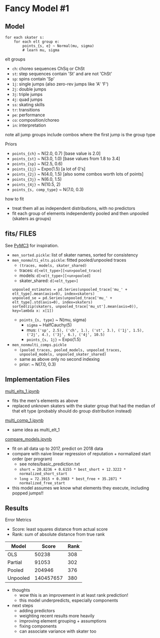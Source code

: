 Fancy Model #1
==============

## Model
```
for each skater s:
    for each elt group e:
        points_{s, e} ~ Normal(mu, sigma)
        # learn mu, sigma
```
elt groups
* `ch`: choreo sequences ChSq or ChSt
* `st`: step sequences contain 'St' and are not 'ChSt'
* `sp`: spins contain 'Sp'
* `1j`: single jumps (also zero-rev jumps like 'A' 'F')
* `2j`: double jumps
* `3j`: triple jumps
* `4j`: quad jumps
* `ss`: skating skills
* `tr`: transitions
* `pe`: performance
* `co`: composition/choreo
* `in`: interpretation

note all jump groups include combos where the first jump is the group type

Priors
* `points_{ch}` ~ N(2.0, 0.7)      [base value is 2.0]
* `points_{st}` ~ N(3.0, 1.0)      [base values from 1.8 to 3.4]
* `points_{sp}` ~ N(2.5, 0.6)
* `points_{1j}` ~ Expo(1.5)        [a lot of 0's]
* `points_{2j}` ~ N(4.0, 1.5)      [also some combos worth lots of points]
* `points_{3j}` ~ N(6.0, 1.5)
* `points_{4j}` ~ N(10.5, 2)
* `points_{s, comp_type}` ~ N(7.0, 0.3)

how to fit
* treat them all as independent distributions, with no predictors
* fit each group of elements independently pooled and then unpooled (skaters as groups)


## fits/ FILES
See [PyMC3](http://docs.pymc.io/notebooks/multilevel_modeling.html) for inspiration.
* `men_sorted.pickle`: list of skater names, sorted for consistency
* `men_nonmulti_elts.pickle`: fitted pooled/unpooled traces
  * `(traces, models, skater_shared)`
  * traces: `d[<elt_type>][<un>pooled_trace]`
  * models: `d[<elt_type>][<un>pooled]`
  * skater_shared: `d[<elt_type>]`
  ```
  unpooled_estimates = pd.Series(unpooled_trace['mu_' + elt_type].mean(axis=0), index=skaters)
  unpooled_se = pd.Series(unpooled_trace['mu_' + elt_type].std(axis=0), index=skaters)
  sorted(zip(skaters, unpooled_trace['mu_st'].mean(axis=0)), key=lambda x: x[1])
  ```
  * `points_{s, type}` ~ N(mu, sigma)
    * `sigma` ~ HalfCauchy(5)
    * mus: `('sp', 2.5), ('ch', 1.), ('st', 3.), ('1j', 1.5), ('2j', 4.), ('3j', 6.), ('4j', 10.5)`
    * `points_{s, 1j}` ~ Expo(1.5)
* `men_nonmulti_comps.pickle`
  * `(pooled_traces, pooled_models, unpooled_traces, unpooled_models, unpooled_skater_shared)`
  * same as above only no second indexing
  * prior: ~ N(7.0, 0.3)


## Implementation Files
[multi_elts_1.ipynb](../multi_elts_1.ipynb)
* fits the men's elements as above
* replaced unknown skaters with the skater group that had the median of that elt type
  (probably should do group distribution instead)

[multi_comp_1.ipynb](../multi_comp_1.ipynb)
* same idea as multi_elt_1

[compare_models.ipynb](../compare_models.ipynb)
* fit on all data up to 2017, predict on 2018 data
* compare with naive linear regression of reputation + normalized start order (per program)
  * see notes/basic_prediction.txt
  * `short = 20.8236 + 0.6155 * best_short + 12.3222 * normalized_short_start`
  * `long = 72.3915 + 0.3983 * best_free + 35.2871 * normalized_free_start`
* this model assumes we know what elements they execute, including popped jumps!!

## Results
Error Metrics
* Score: least squares distance from actual score
* Rank: sum of absolute distance from true rank

| Model      | Score     | Rank    |
| -----------|-----------|---------|
| OLS        | 50238     | 308     |
| Partial    | 91053     | 302     |
| Pooled     | 204946    | 376     |
| Unpooled   | 140457657 | 380     |

* thoughts
  * wow this is an improvement in at least rank prediction!
  * this model underpredicts, especially components
* next steps
  * adding predictors
  * weighting recent results more heavily
  * improving element grouping + assumptions
  * fixing components
  * can associate variance with skater too